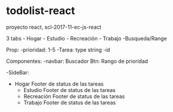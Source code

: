 # todolist-react
proyecto react, scl-2017-11-ec-js-react


3 tabs
	- Hogar
	- Estudio
	- Recreación
	- Trabajo
	-Busqueda/Range

Prop:
	-prioridad: 1-5
	-Tarea: type string
	-id

Componentes:
	-navbar: 
Buscador
Btn: Rango de prioridad

-SideBar:
 - Hogar
	Footer de status de las tareas
	- Estudio
		Footer de status de las tareas
	- Recreación
		Footer de status de las tareas
	- Trabajo
		Footer de status de las tareas

